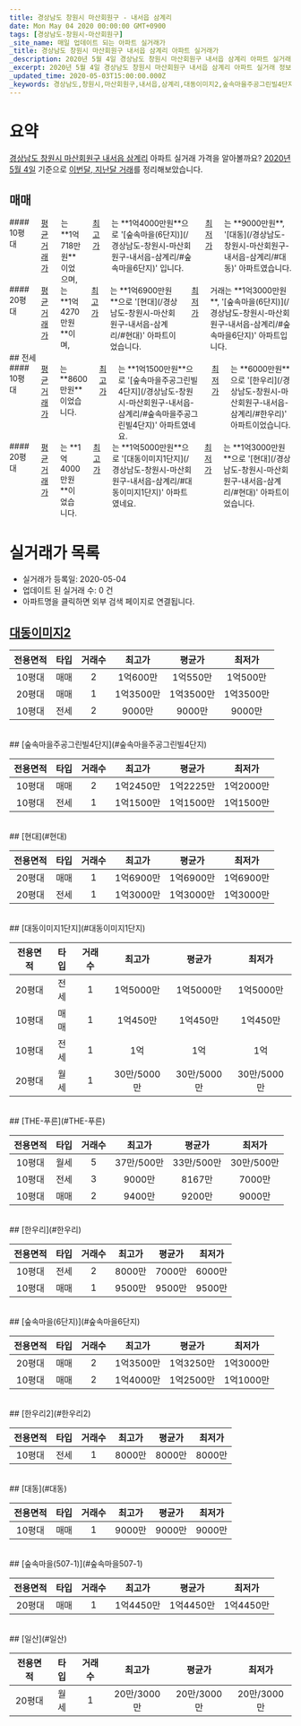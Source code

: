 ```yaml
---
title: 경상남도 창원시 마산회원구 - 내서읍 삼계리
date: Mon May 04 2020 00:00:00 GMT+0900
tags: [경상남도-창원시-마산회원구]
_site_name: 매일 업데이트 되는 아파트 실거래가
_title: 경상남도 창원시 마산회원구 내서읍 삼계리 아파트 실거래가
_description: 2020년 5월 4일 경상남도 창원시 마산회원구 내서읍 삼계리 아파트 실거래 정보입니다. 11건 아파트 정보가 있습니다.
_excerpt: 2020년 5월 4일 경상남도 창원시 마산회원구 내서읍 삼계리 아파트 실거래 정보입니다. 11건 아파트 정보가 있습니다.
_updated_time: 2020-05-03T15:00:00.000Z
_keywords: 경상남도,창원시,마산회원구,내서읍,삼계리,대동이미지2,숲속마을주공그린빌4단지,현대,대동이미지1단지,THE-푸른,한우리,숲속마을(6단지),한우리2,대동,숲속마을(507-1),일산
---
```





# 요약
<ins>경상남도 창원시 마산회원구 내서읍 삼계리</ins> 아파트 실거래 가격을 알아볼까요? <ins>2020년 5월 4일</ins> 기준으로 <ins>이번달, 지난달 거래</ins>를 정리해보았습니다.

## 매매
<div class="container">
<div class="six columns" markdown="1">
#### 10평대
<ins>평균 거래가</ins>는 **1억718만원**이었으며, <ins>최고가</ins>는 **1억4000만원**으로 '[숲속마을(6단지)](/경상남도-창원시-마산회원구-내서읍-삼계리/#숲속마을6단지)' 입니다. <ins>최저가</ins>는 **9000만원**, '[대동](/경상남도-창원시-마산회원구-내서읍-삼계리/#대동)' 아파트였습니다.
</div>
<div class="six columns" markdown="1">
#### 20평대
<ins>평균 거래가</ins>는 **1억4270만원**이며, <ins>최고가</ins>는 **1억6900만원**으로 '[현대](/경상남도-창원시-마산회원구-내서읍-삼계리/#현대)' 아파트이었습니다. <ins>최저가</ins> 거래는 **1억3000만원**, '[숲속마을(6단지)](/경상남도-창원시-마산회원구-내서읍-삼계리/#숲속마을6단지)' 아파트입니다.
</div>
</div>
## 전세
<div class="container">
<div class="six columns" markdown="1">
#### 10평대
<ins>평균 거래가</ins>는 **8600만원**이었습니다. <ins>최고가</ins>는 **1억1500만원**으로 '[숲속마을주공그린빌4단지](/경상남도-창원시-마산회원구-내서읍-삼계리/#숲속마을주공그린빌4단지)' 아파트였네요. <ins>최저가</ins>는 **6000만원**으로 '[한우리](/경상남도-창원시-마산회원구-내서읍-삼계리/#한우리)' 아파트이었습니다.
</div>
<div class="six columns" markdown="1">
#### 20평대
<ins>평균 거래가</ins>는 **1억4000만원**이었습니다. <ins>최고가</ins>는 **1억5000만원**으로 '[대동이미지1단지](/경상남도-창원시-마산회원구-내서읍-삼계리/#대동이미지1단지)' 아파트였네요. <ins>최저가</ins>는 **1억3000만원**으로 '[현대](/경상남도-창원시-마산회원구-내서읍-삼계리/#현대)' 아파트이었습니다.
</div>
</div>



# 실거래가 목록
- 실거래가 등록일: 2020-05-04
- 업데이트 된 실거래 수: 0 건
- 아파트명을 클릭하면 외부 검색 페이지로 연결됩니다.

## [대동이미지2](#대동이미지2)

|전용면적|타입|거래수|최고가|평균가|최저가|
|:---:|:---:|:---:|:---:|:---:|:---:|
|10평대|<span class="deal-type-1">매매</span>|2|1억600만|1억550만|1억500만|
|20평대|<span class="deal-type-1">매매</span>|1|1억3500만|1억3500만|1억3500만|
|10평대|<span class="deal-type-2">전세</span>|2|9000만|9000만|9000만|

<br/>
## [숲속마을주공그린빌4단지](#숲속마을주공그린빌4단지)

|전용면적|타입|거래수|최고가|평균가|최저가|
|:---:|:---:|:---:|:---:|:---:|:---:|
|10평대|<span class="deal-type-1">매매</span>|2|1억2450만|1억2225만|1억2000만|
|10평대|<span class="deal-type-2">전세</span>|1|1억1500만|1억1500만|1억1500만|

<br/>
## [현대](#현대)

|전용면적|타입|거래수|최고가|평균가|최저가|
|:---:|:---:|:---:|:---:|:---:|:---:|
|20평대|<span class="deal-type-1">매매</span>|1|1억6900만|1억6900만|1억6900만|
|20평대|<span class="deal-type-2">전세</span>|1|1억3000만|1억3000만|1억3000만|

<br/>
## [대동이미지1단지](#대동이미지1단지)

|전용면적|타입|거래수|최고가|평균가|최저가|
|:---:|:---:|:---:|:---:|:---:|:---:|
|20평대|<span class="deal-type-2">전세</span>|1|1억5000만|1억5000만|1억5000만|
|10평대|<span class="deal-type-1">매매</span>|1|1억450만|1억450만|1억450만|
|10평대|<span class="deal-type-2">전세</span>|1|1억|1억|1억|
|20평대|<span class="deal-type-3">월세</span>|1|30만/5000만|30만/5000만|30만/5000만|

<br/>
## [THE-푸른](#THE-푸른)

|전용면적|타입|거래수|최고가|평균가|최저가|
|:---:|:---:|:---:|:---:|:---:|:---:|
|10평대|<span class="deal-type-3">월세</span>|5|37만/500만|33만/500만|30만/500만|
|10평대|<span class="deal-type-2">전세</span>|3|9000만|8167만|7000만|
|10평대|<span class="deal-type-1">매매</span>|2|9400만|9200만|9000만|

<br/>
## [한우리](#한우리)

|전용면적|타입|거래수|최고가|평균가|최저가|
|:---:|:---:|:---:|:---:|:---:|:---:|
|10평대|<span class="deal-type-2">전세</span>|2|8000만|7000만|6000만|
|10평대|<span class="deal-type-1">매매</span>|1|9500만|9500만|9500만|

<br/>
## [숲속마을(6단지)](#숲속마을6단지)

|전용면적|타입|거래수|최고가|평균가|최저가|
|:---:|:---:|:---:|:---:|:---:|:---:|
|20평대|<span class="deal-type-1">매매</span>|2|1억3500만|1억3250만|1억3000만|
|10평대|<span class="deal-type-1">매매</span>|2|1억4000만|1억2500만|1억1000만|

<br/>
## [한우리2](#한우리2)

|전용면적|타입|거래수|최고가|평균가|최저가|
|:---:|:---:|:---:|:---:|:---:|:---:|
|10평대|<span class="deal-type-2">전세</span>|1|8000만|8000만|8000만|

<br/>
## [대동](#대동)

|전용면적|타입|거래수|최고가|평균가|최저가|
|:---:|:---:|:---:|:---:|:---:|:---:|
|10평대|<span class="deal-type-1">매매</span>|1|9000만|9000만|9000만|

<br/>
## [숲속마을(507-1)](#숲속마을507-1)

|전용면적|타입|거래수|최고가|평균가|최저가|
|:---:|:---:|:---:|:---:|:---:|:---:|
|20평대|<span class="deal-type-1">매매</span>|1|1억4450만|1억4450만|1억4450만|

<br/>
## [일산](#일산)

|전용면적|타입|거래수|최고가|평균가|최저가|
|:---:|:---:|:---:|:---:|:---:|:---:|
|20평대|<span class="deal-type-3">월세</span>|1|20만/3000만|20만/3000만|20만/3000만|

<br/>



